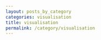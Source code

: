 ```yaml
---
layout: posts_by_category
categories: visualisation
title: visualisation
permalink: /category/visualisation
---
```

